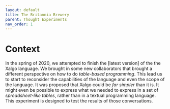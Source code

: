 ```yaml
---
layout: default
title: The Britannia Brewery
parent: Thought Experiments
nav_order: 1
---
```


# Context

In the spring of 2020, we attempted to finish the [latest version] of the the
Xalgo language. We brought in some new collaborators that brought a different
perspective on how to do _table-based programming_. This lead us to start to
reconsider the capabilities of the language and even the scope of the
language. It was proposed that Xalgo could be _far simpler_ than it is. It might
even be possible to express what we needed to express in a set of
_spreadsheet-like tables_, rather than in a textual programming language. This
experiment is designed to test the results of those conversations.
